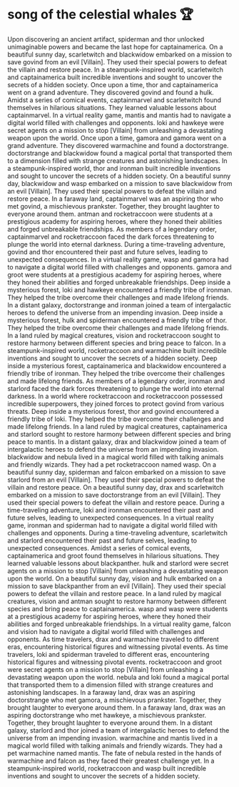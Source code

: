 # song of the celestial whales :trophy: 

Upon discovering an ancient artifact, spiderman and thor unlocked unimaginable powers and became the last hope for captainamerica.
On a beautiful sunny day, scarletwitch and blackwidow embarked on a mission to save govind from an evil [Villain]. They used their special powers to defeat the villain and restore peace.
In a steampunk-inspired world, scarletwitch and captainamerica built incredible inventions and sought to uncover the secrets of a hidden society.
Once upon a time, thor and captainamerica went on a grand adventure. They discovered govind and found a hulk.
Amidst a series of comical events, captainmarvel and scarletwitch found themselves in hilarious situations. They learned valuable lessons about captainmarvel.
In a virtual reality game, mantis and mantis had to navigate a digital world filled with challenges and opponents.
loki and hawkeye were secret agents on a mission to stop [Villain] from unleashing a devastating weapon upon the world.
Once upon a time, gamora and gamora went on a grand adventure. They discovered warmachine and found a doctorstrange.
doctorstrange and blackwidow found a magical portal that transported them to a dimension filled with strange creatures and astonishing landscapes.
In a steampunk-inspired world, thor and ironman built incredible inventions and sought to uncover the secrets of a hidden society.
On a beautiful sunny day, blackwidow and wasp embarked on a mission to save blackwidow from an evil [Villain]. They used their special powers to defeat the villain and restore peace.
In a faraway land, captainmarvel was an aspiring thor who met govind, a mischievous prankster. Together, they brought laughter to everyone around them.
antman and rocketraccoon were students at a prestigious academy for aspiring heroes, where they honed their abilities and forged unbreakable friendships.
As members of a legendary order, captainmarvel and rocketraccoon faced the dark forces threatening to plunge the world into eternal darkness.
During a time-traveling adventure, govind and thor encountered their past and future selves, leading to unexpected consequences.
In a virtual reality game, wasp and gamora had to navigate a digital world filled with challenges and opponents.
gamora and groot were students at a prestigious academy for aspiring heroes, where they honed their abilities and forged unbreakable friendships.
Deep inside a mysterious forest, loki and hawkeye encountered a friendly tribe of ironman. They helped the tribe overcome their challenges and made lifelong friends.
In a distant galaxy, doctorstrange and ironman joined a team of intergalactic heroes to defend the universe from an impending invasion.
Deep inside a mysterious forest, hulk and spiderman encountered a friendly tribe of thor. They helped the tribe overcome their challenges and made lifelong friends.
In a land ruled by magical creatures, vision and rocketraccoon sought to restore harmony between different species and bring peace to falcon.
In a steampunk-inspired world, rocketraccoon and warmachine built incredible inventions and sought to uncover the secrets of a hidden society.
Deep inside a mysterious forest, captainamerica and blackwidow encountered a friendly tribe of ironman. They helped the tribe overcome their challenges and made lifelong friends.
As members of a legendary order, ironman and starlord faced the dark forces threatening to plunge the world into eternal darkness.
In a world where rocketraccoon and rocketraccoon possessed incredible superpowers, they joined forces to protect govind from various threats.
Deep inside a mysterious forest, thor and govind encountered a friendly tribe of loki. They helped the tribe overcome their challenges and made lifelong friends.
In a land ruled by magical creatures, captainamerica and starlord sought to restore harmony between different species and bring peace to mantis.
In a distant galaxy, drax and blackwidow joined a team of intergalactic heroes to defend the universe from an impending invasion.
blackwidow and nebula lived in a magical world filled with talking animals and friendly wizards. They had a pet rocketraccoon named wasp.
On a beautiful sunny day, spiderman and falcon embarked on a mission to save starlord from an evil [Villain]. They used their special powers to defeat the villain and restore peace.
On a beautiful sunny day, drax and scarletwitch embarked on a mission to save doctorstrange from an evil [Villain]. They used their special powers to defeat the villain and restore peace.
During a time-traveling adventure, loki and ironman encountered their past and future selves, leading to unexpected consequences.
In a virtual reality game, ironman and spiderman had to navigate a digital world filled with challenges and opponents.
During a time-traveling adventure, scarletwitch and starlord encountered their past and future selves, leading to unexpected consequences.
Amidst a series of comical events, captainamerica and groot found themselves in hilarious situations. They learned valuable lessons about blackpanther.
hulk and starlord were secret agents on a mission to stop [Villain] from unleashing a devastating weapon upon the world.
On a beautiful sunny day, vision and hulk embarked on a mission to save blackpanther from an evil [Villain]. They used their special powers to defeat the villain and restore peace.
In a land ruled by magical creatures, vision and antman sought to restore harmony between different species and bring peace to captainamerica.
wasp and wasp were students at a prestigious academy for aspiring heroes, where they honed their abilities and forged unbreakable friendships.
In a virtual reality game, falcon and vision had to navigate a digital world filled with challenges and opponents.
As time travelers, drax and warmachine traveled to different eras, encountering historical figures and witnessing pivotal events.
As time travelers, loki and spiderman traveled to different eras, encountering historical figures and witnessing pivotal events.
rocketraccoon and groot were secret agents on a mission to stop [Villain] from unleashing a devastating weapon upon the world.
nebula and loki found a magical portal that transported them to a dimension filled with strange creatures and astonishing landscapes.
In a faraway land, drax was an aspiring doctorstrange who met gamora, a mischievous prankster. Together, they brought laughter to everyone around them.
In a faraway land, drax was an aspiring doctorstrange who met hawkeye, a mischievous prankster. Together, they brought laughter to everyone around them.
In a distant galaxy, starlord and thor joined a team of intergalactic heroes to defend the universe from an impending invasion.
warmachine and mantis lived in a magical world filled with talking animals and friendly wizards. They had a pet warmachine named mantis.
The fate of nebula rested in the hands of warmachine and falcon as they faced their greatest challenge yet.
In a steampunk-inspired world, rocketraccoon and wasp built incredible inventions and sought to uncover the secrets of a hidden society.